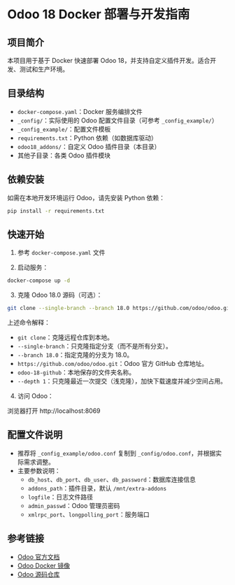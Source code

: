 # Odoo 18 Docker 部署与开发指南

## 项目简介
本项目用于基于 Docker 快速部署 Odoo 18，并支持自定义插件开发。适合开发、测试和生产环境。

## 目录结构
- `docker-compose.yaml`：Docker 服务编排文件
- `_config/`：实际使用的 Odoo 配置文件目录（可参考 `_config_example/`）
- `_config_example/`：配置文件模板
- `requirements.txt`：Python 依赖（如数据库驱动）
- `odoo18_addons/`：自定义 Odoo 插件目录（本目录）
- 其他子目录：各类 Odoo 插件模块

## 依赖安装
如需在本地开发环境运行 Odoo，请先安装 Python 依赖：

```bash
pip install -r requirements.txt
```

## 快速开始

1. 参考 `docker-compose.yaml` 文件

2. 启动服务：

```bash
docker-compose up -d
```

3. 克隆 Odoo 18.0 源码（可选）：

```bash
git clone --single-branch --branch 18.0 https://github.com/odoo/odoo.git odoo-18-github --depth 1
```

上述命令解释：
- `git clone`：克隆远程仓库到本地。
- `--single-branch`：只克隆指定分支（而不是所有分支）。
- `--branch 18.0`：指定克隆的分支为 18.0。
- `https://github.com/odoo/odoo.git`：Odoo 官方 GitHub 仓库地址。
- `odoo-18-github`：本地保存的文件夹名称。
- `--depth 1`：只克隆最近一次提交（浅克隆），加快下载速度并减少空间占用。

4. 访问 Odoo：

浏览器打开 http://localhost:8069

## 配置文件说明

- 推荐将 `_config_example/odoo.conf` 复制到 `_config/odoo.conf`，并根据实际需求调整。
- 主要参数说明：
  - `db_host`、`db_port`、`db_user`、`db_password`：数据库连接信息
  - `addons_path`：插件目录，默认 `/mnt/extra-addons`
  - `logfile`：日志文件路径
  - `admin_passwd`：Odoo 管理员密码
  - `xmlrpc_port`、`longpolling_port`：服务端口


## 参考链接
- [Odoo 官方文档](https://www.odoo.com/documentation/18.0/zh_CN/)
- [Odoo Docker 镜像](https://hub.docker.com/_/odoo)
- [Odoo 源码仓库](https://github.com/odoo/odoo)

